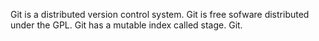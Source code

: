 Git is a distributed version control system.
Git is free sofware distributed under the GPL.
Git has a mutable index called stage.
Git.